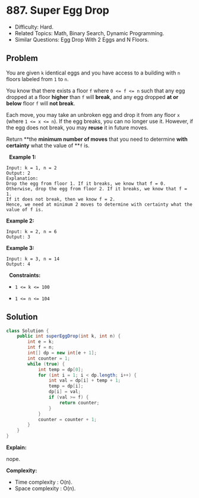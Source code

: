 # 887. Super Egg Drop

- Difficulty: Hard.
- Related Topics: Math, Binary Search, Dynamic Programming.
- Similar Questions: Egg Drop With 2 Eggs and N Floors.

## Problem

You are given ```k``` identical eggs and you have access to a building with ```n``` floors labeled from ```1``` to ```n```.

You know that there exists a floor ```f``` where ```0 <= f <= n``` such that any egg dropped at a floor **higher** than ```f``` will **break**, and any egg dropped **at or below** floor ```f``` will **not break**.

Each move, you may take an unbroken egg and drop it from any floor ```x``` (where ```1 <= x <= n```). If the egg breaks, you can no longer use it. However, if the egg does not break, you may **reuse** it in future moves.

Return **the **minimum number of moves** that you need to determine **with certainty** what the value of **```f``` is.

 
**Example 1:**

```
Input: k = 1, n = 2
Output: 2
Explanation: 
Drop the egg from floor 1. If it breaks, we know that f = 0.
Otherwise, drop the egg from floor 2. If it breaks, we know that f = 1.
If it does not break, then we know f = 2.
Hence, we need at minimum 2 moves to determine with certainty what the value of f is.
```

**Example 2:**

```
Input: k = 2, n = 6
Output: 3
```

**Example 3:**

```
Input: k = 3, n = 14
Output: 4
```

 
**Constraints:**


	
- ```1 <= k <= 100```
	
- ```1 <= n <= 104```



## Solution

```java
class Solution {
    public int superEggDrop(int k, int n) {
        int e = k;
        int f = n;
        int[] dp = new int[e + 1];
        int counter = 1;
        while (true) {
            int temp = dp[0];
            for (int i = 1; i < dp.length; i++) {
                int val = dp[i] + temp + 1;
                temp = dp[i];
                dp[i] = val;
                if (val >= f) {
                    return counter;
                }
            }
            counter = counter + 1;
        }
    }
}
```

**Explain:**

nope.

**Complexity:**

* Time complexity : O(n).
* Space complexity : O(n).
